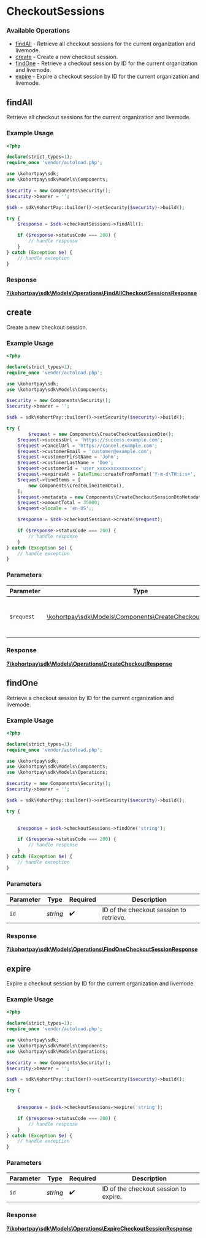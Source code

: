 # CheckoutSessions


### Available Operations

* [findAll](#findall) - Retrieve all checkout sessions for the current organization and livemode.
* [create](#create) - Create a new checkout session.
* [findOne](#findone) - Retrieve a checkout session by ID for the current organization and livemode.
* [expire](#expire) - Expire a checkout session by ID for the current organization and livemode.

## findAll

Retrieve all checkout sessions for the current organization and livemode.

### Example Usage

```php
<?php

declare(strict_types=1);
require_once 'vendor/autoload.php';

use \kohortpay\sdk;
use \kohortpay\sdk\Models\Components;

$security = new Components\Security();
$security->bearer = '';

$sdk = sdk\KohortPay::builder()->setSecurity($security)->build();

try {
    $response = $sdk->checkoutSessions->findAll();

    if ($response->statusCode === 200) {
        // handle response
    }
} catch (Exception $e) {
    // handle exception
}
```


### Response

**[?\kohortpay\sdk\Models\Operations\FindAllCheckoutSessionsResponse](../../Models/Operations/FindAllCheckoutSessionsResponse.md)**


## create

Create a new checkout session.

### Example Usage

```php
<?php

declare(strict_types=1);
require_once 'vendor/autoload.php';

use \kohortpay\sdk;
use \kohortpay\sdk\Models\Components;

$security = new Components\Security();
$security->bearer = '';

$sdk = sdk\KohortPay::builder()->setSecurity($security)->build();

try {
        $request = new Components\CreateCheckoutSessionDto();
    $request->successUrl = 'https://success.example.com';
    $request->cancelUrl = 'https://cancel.example.com';
    $request->customerEmail = 'customer@example.com';
    $request->customerFirstName = 'John';
    $request->customerLastName = 'Doe';
    $request->customerId = 'user_xxxxxxxxxxxxxxxx';
    $request->expiresAt = DateTime::createFromFormat('Y-m-d\TH:i:s+', '2023-10-02T14:30:00.000Z');
    $request->lineItems = [
        new Components\CreateLineItemDto(),
    ];
    $request->metadata = new Components\CreateCheckoutSessionDtoMetadata();
    $request->amountTotal = 35000;
    $request->locale = 'en-US';;

    $response = $sdk->checkoutSessions->create($request);

    if ($response->statusCode === 200) {
        // handle response
    }
} catch (Exception $e) {
    // handle exception
}
```

### Parameters

| Parameter                                                                                                        | Type                                                                                                             | Required                                                                                                         | Description                                                                                                      |
| ---------------------------------------------------------------------------------------------------------------- | ---------------------------------------------------------------------------------------------------------------- | ---------------------------------------------------------------------------------------------------------------- | ---------------------------------------------------------------------------------------------------------------- |
| `$request`                                                                                                       | [\kohortpay\sdk\Models\Components\CreateCheckoutSessionDto](../../Models/Components/CreateCheckoutSessionDto.md) | :heavy_check_mark:                                                                                               | The request object to use for the request.                                                                       |


### Response

**[?\kohortpay\sdk\Models\Operations\CreateCheckoutResponse](../../Models/Operations/CreateCheckoutResponse.md)**


## findOne

Retrieve a checkout session by ID for the current organization and livemode.

### Example Usage

```php
<?php

declare(strict_types=1);
require_once 'vendor/autoload.php';

use \kohortpay\sdk;
use \kohortpay\sdk\Models\Components;
use \kohortpay\sdk\Models\Operations;

$security = new Components\Security();
$security->bearer = '';

$sdk = sdk\KohortPay::builder()->setSecurity($security)->build();

try {
    

    $response = $sdk->checkoutSessions->findOne('string');

    if ($response->statusCode === 200) {
        // handle response
    }
} catch (Exception $e) {
    // handle exception
}
```

### Parameters

| Parameter                               | Type                                    | Required                                | Description                             |
| --------------------------------------- | --------------------------------------- | --------------------------------------- | --------------------------------------- |
| `id`                                    | *string*                                | :heavy_check_mark:                      | ID of the checkout session to retrieve. |


### Response

**[?\kohortpay\sdk\Models\Operations\FindOneCheckoutSessionResponse](../../Models/Operations/FindOneCheckoutSessionResponse.md)**


## expire

Expire a checkout session by ID for the current organization and livemode.

### Example Usage

```php
<?php

declare(strict_types=1);
require_once 'vendor/autoload.php';

use \kohortpay\sdk;
use \kohortpay\sdk\Models\Components;
use \kohortpay\sdk\Models\Operations;

$security = new Components\Security();
$security->bearer = '';

$sdk = sdk\KohortPay::builder()->setSecurity($security)->build();

try {
    

    $response = $sdk->checkoutSessions->expire('string');

    if ($response->statusCode === 200) {
        // handle response
    }
} catch (Exception $e) {
    // handle exception
}
```

### Parameters

| Parameter                             | Type                                  | Required                              | Description                           |
| ------------------------------------- | ------------------------------------- | ------------------------------------- | ------------------------------------- |
| `id`                                  | *string*                              | :heavy_check_mark:                    | ID of the checkout session to expire. |


### Response

**[?\kohortpay\sdk\Models\Operations\ExpireCheckoutSessionResponse](../../Models/Operations/ExpireCheckoutSessionResponse.md)**

